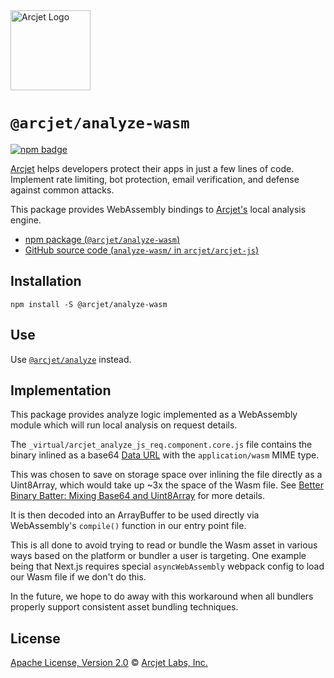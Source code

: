<a href="https://arcjet.com" target="_arcjet-home">
  <picture>
    <source media="(prefers-color-scheme: dark)" srcset="https://arcjet.com/logo/arcjet-dark-lockup-voyage-horizontal.svg">
    <img src="https://arcjet.com/logo/arcjet-light-lockup-voyage-horizontal.svg" alt="Arcjet Logo" height="128" width="auto">
  </picture>
</a>

# `@arcjet/analyze-wasm`

<p>
  <a href="https://www.npmjs.com/package/@arcjet/analyze-wasm">
    <picture>
      <source media="(prefers-color-scheme: dark)" srcset="https://img.shields.io/npm/v/%40arcjet%2Fanalyze-wasm?style=flat-square&label=%E2%9C%A6Aj&labelColor=000000&color=5C5866">
      <img alt="npm badge" src="https://img.shields.io/npm/v/%40arcjet%2Fanalyze-wasm?style=flat-square&label=%E2%9C%A6Aj&labelColor=ECE6F0&color=ECE6F0">
    </picture>
  </a>
</p>

[Arcjet][arcjet] helps developers protect their apps in just a few lines of
code. Implement rate limiting, bot protection, email verification, and defense
against common attacks.

This package provides WebAssembly bindings to [Arcjet's][arcjet] local analysis engine.

- [npm package (`@arcjet/analyze-wasm`)](https://www.npmjs.com/package/@arcjet/analyze-wasm)
- [GitHub source code (`analyze-wasm/` in `arcjet/arcjet-js`)](https://github.com/arcjet/arcjet-js/tree/main/analyze-wasm)

## Installation

```shell
npm install -S @arcjet/analyze-wasm
```

## Use

Use [`@arcjet/analyze`][file-analyze] instead.

## Implementation

This package provides analyze logic implemented as a WebAssembly module which
will run local analysis on request details.

The `_virtual/arcjet_analyze_js_req.component.core.js` file contains the binary inlined as
a base64 [Data URL][mdn-data-url] with the `application/wasm` MIME type.

This was chosen to save on storage space over inlining the file directly as a
Uint8Array, which would take up ~3x the space of the Wasm file. See
[Better Binary Batter: Mixing Base64 and Uint8Array][wasm-base64-blog] for more
details.

It is then decoded into an ArrayBuffer to be used directly via WebAssembly's
`compile()` function in our entry point file.

This is all done to avoid trying to read or bundle the Wasm asset in various
ways based on the platform or bundler a user is targeting. One example being
that Next.js requires special `asyncWebAssembly` webpack config to load our
Wasm file if we don't do this.

In the future, we hope to do away with this workaround when all bundlers
properly support consistent asset bundling techniques.

## License

[Apache License, Version 2.0][apache-license] © [Arcjet Labs, Inc.][arcjet]

[arcjet]: https://arcjet.com
[file-analyze]: ../analyze/
[mdn-data-url]: https://developer.mozilla.org/en-US/docs/Web/HTTP/Basics_of_HTTP/Data_URLs
[wasm-base64-blog]: https://blobfolio.com/2019/better-binary-batter-mixing-base64-and-uint8array/
[apache-license]: http://www.apache.org/licenses/LICENSE-2.0
